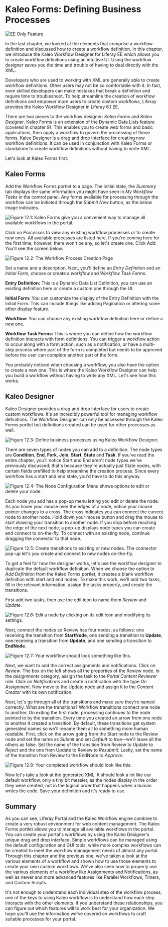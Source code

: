 
# Kaleo Forms: Defining Business Processes  

![EE Only Feature](../../images/ee-feature-web.png)

In the last chapter, we looked at the elements that comprise a workflow
definition and discussed how to create a workflow definition. In this chapter,
we introduce the Kaleo Workflow Designer for Liferay EE which allows you to
create workflow definitions using an intuitive UI. Using the workflow designer
saves you the time and trouble of having to deal directly with the XML.

Developers who are used to working with XML are generally able to create
workflow definitions. Other users may not be so comfortable with it. In fact,
even skilled developers can make mistakes that break a definition and require
time to troubleshoot. To help streamline the creation of workflow definitions
and empower more users to create custom workflows, Liferay provides the Kaleo
Workflow Designer in Liferay 6.1 EE.

There are two pieces to the workflow designer: *Kaleo Forms* and *Kaleo
Designer*. Kaleo Forms is an extension of the Dynamic Data Lists feature
(covered in chapter 9). This enables you to create web forms and basic
applications, then apply a workflow to govern the processing of those forms.
Kaleo Designer is a drag and drop interface for creating new workflow
definitions. It can be used in conjunction with Kaleo Forms or standalone to
create workflow definitions without having to write XML.

Let's look at Kaleo Forms first. 

## Kaleo Forms  

Add the Workflow Forms portlet to a page. The initial state, the *Summary* tab
displays the same information you might have seen in *My Workflow Tasks* in the
control panel. Any forms available for processing through the workflow can be
initiated through the *Submit New* button, as the below image indicates. 

![Figure 12.1: Kaleo Forms give you a convenient way to manage all available workflows in the portal. ](../../images/kaleo-forms-initial-view.png)

Click on *Processes* to view any existing workflow processes or to create new
ones. All available processes are listed here. If you're coming here for the
first time, however, there won't be any, so let's create one. Click *Add*.
You'll see the screen below. 

![Figure 12.2: The Workflow Process Creation Page](../../images/kaleo-workflow-add-process.png)

Set a name and a description. Next, you'll define an *Entry Definition* and an
*Initial Form*, choose or create a *workflow* and *Workflow Task Forms*.

**Entry Definition:** This is a Dynamic Data List Definition, you can use an
existing definition here or create a custom one through the UI.

**Initial Form:** You can customize the display of the Entry Definition with the
Initial Form. This can include things like adding Pagination or altering some
other display feature.

**Workflow:** You can choose any existing workflow definition here or define a
new one.

**Workflow Task Forms:** This is where you can define how the workflow
definition interacts with form definitions. You can trigger a workflow action to
occur along with a form action, such as a notification, or have a multi-step
process where part of the form is completed but needs to be approved before the
user can complete another part of the form. 

You probably noticed when choosing a workflow, you also have the option to
create a new one. This is where the Kaleo Workflow Designer can help you build a
workflow without having to write any XML. Let's see how this works. 

## Kaleo Designer  

Kaleo Designer provides a drag and drop interface for users to create custom
workflows. It's an incredibly powerful tool for managing workflow definitions.
The Workflow Designer can only be accessed through the Kaleo Forms portlet but
definitions created can be used for other processes as well.

![Figure 12.3: Define business processes using Kaleo Workflow Designer.](../../images/kaleo-workflow-designer.png)

There are seven types of nodes you can add to a definition. The node types are
**Condition**, **End**, **Fork**, **Join**, **Start**, **State** and **Task**.
If you've read the entire chapter, you'll notice Start and End aren't node types
we've previously discussed; that's because they're actually just State nodes,
with certain fields prefilled to help streamline the creation process. Since
every workflow has a start and end state, you'd have to do this anyway. 

![Figure 12.4: The Node Configuration Menu shows options to edit or delete your node.](../../images/kaleo-designer-submenu.png)

Each node you add has a pop-up menu letting you edit or delete the node. As
you hover your mouse over the edges of a node, notice your mouse pointer changes
to a cross. The cross indicates you can connect the current node to another
node. Hold down your mouse button and drag the mouse to start drawing your
transition to another node. If you stop before reaching the edge of the next
node, a pop-up displays node types you can create and connect to on-the-fly. To
connect with an existing node, continue dragging the connector to that node. 

![Figure 12.5: Create transitions to existing or new nodes. The connector pop-up let's you create and connect to new nodes on-the-fly.](../../images/kaleo-connector.png)

To get a feel for how the designer works, let's use the workflow designer to
duplicate the default workflow definition. When we choose the option to *Add
Definition* from the Kaleo Forms portlet, it creates a blank workflow definition
with start and end nodes. To make this work, we'll add two tasks, fill in the
relevant information, assign the tasks properly, and create the transitions.

First add two tasks, then use the edit icon to name them *Review* and *Update*. 

![Figure 12.6: Edit a node by clicking on its edit icon and modifying its settings.](../../images/kaleo-rename-node.png)

Next, connect the nodes so Review has four nodes, as follows: one receiving the
transition from **StartNode**, one sending a transition to **Update**, one
receiving a transition from **Update**, and one sending a transition to
**EndNode**.

![Figure 12.7: Your workflow should look something like this.](../../images/kaleo-designer-basic-workflow.png)

Next, we want to add the correct assignments and notifications. Click on
*Review*. The box on the left shows all the properties of the Review node. In
the *assignments* category, assign the task to the *Portal Content Reviewer*
role. Click on *Notifications* and create a notification with the type *On
Assignment*. Now move to the Update node and assign it to the *Content Creator*
with its own notification.

Next, let's go through all of the transitions and make sure they're named
correctly. What are the transitions? Workflow transitions connect one node to
another. On exiting the first node, processing continues to the node pointed to
by the transition. Every time you created an arrow from one node to another it
created a transition. By default, these transitions get system generated names
so we'll rename them all to something more human readable. First, click on the
arrow going from the Start node to the Review node and set the name as *Submit*
and set *Default* to true--we'll leave all the others as false. Set the name of
the transition from Review to Update to *Reject* and the one from Update to
Review to *Resubmit*. Lastly, set the name of the transition from Review to the
EndNode to *Approve*.

![Figure 12.8: Your completed workflow should look like this.](../../images/kaleo-designer-basic-workflow-complete.png)

Now let's take a look at the generated XML. It should look a lot like our
default workflow, only a tiny bit messier, as the nodes display in the order
they were created, not in the logical order that happens when a human writes the
code. Save your definition and it's ready to use.

## Summary  

As you can see, Liferay Portal and the Kaleo Workflow engine combine to create a
very robust environment for web content management. The Kaleo Forms portlet
allows you to manage all available workflows in the portal. You can create your
portal's workflows by using the Kaleo Designer's unique drag and drop interface.
Simple workflows can be managed using the default configuration and GUI tools,
while more complex workflows can be created to meet the workflow management
needs of almost any portal. Through this chapter and the previous one, we've
taken a look at the various elements of a workflow and shown how to use those
elements to create your own custom workflows. We've also seen how to properly
use the various elements of a workflow like Assignments and Notifications, as
well as newer and more advanced features like Parallel Workflows, Timers, and
Custom Scripts.

It's not enough to understand each individual step of the workflow process; one
of the keys to using Kaleo workflow is to understand how each step interacts
with the other elements. If you understand these relationships, you can figure
out which features will to work best for your organization. We hope you'll use
the information we've covered on workflows to craft suitable processes for your
portal.
